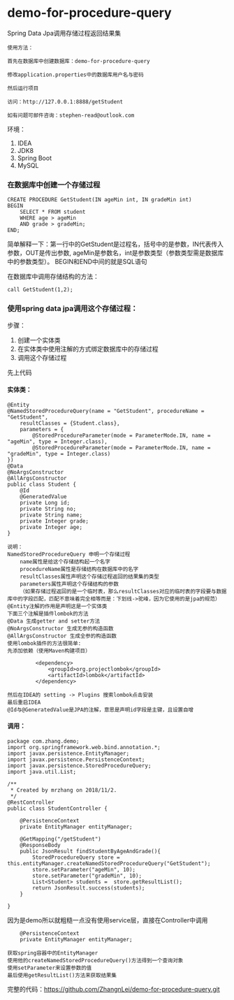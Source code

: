 # demo-for-procedure-query
Spring Data Jpa调用存储过程返回结果集
    
    使用方法：
    
    首先在数据库中创建数据库：demo-for-procedure-query
    
    修改application.properties中的数据库用户名与密码
    
    然后运行项目
    
    访问：http://127.0.0.1:8888/getStudent
    
    如有问题可邮件咨询：stephen-read@outlook.com

环境：
 1. IDEA
 2. JDK8
 3. Spring Boot
 4. MySQL

### 在数据库中创建一个存储过程
```
CREATE PROCEDURE GetStudent(IN ageMin int, IN gradeMin int)
BEGIN
	SELECT * FROM student
	WHERE age > ageMin
	AND grade > gradeMin;
END;
```

简单解释一下：第一行中的GetStudent是过程名，括号中的是参数，IN代表传入参数，OUT是传出参数, ageMin是参数名，int是参数类型（参数类型需是数据库中的参数类型）。
BEGIN和END中间的就是SQL语句

在数据库中调用存储结构的方法：
```
call GetStudent(1,2);
```

### 使用spring data jpa调用这个存储过程：
步骤： 
 1. 创建一个实体类 
 2. 在实体类中使用注解的方式绑定数据库中的存储过程 
 3. 调用这个存储过程
 
先上代码
#### 实体类：
```
@Entity
@NamedStoredProcedureQuery(name = "GetStudent", procedureName = "GetStudent",
    resultClasses = {Student.class},
    parameters = {
        @StoredProcedureParameter(mode = ParameterMode.IN, name = "ageMin", type = Integer.class),
        @StoredProcedureParameter(mode = ParameterMode.IN, name = "gradeMin", type = Integer.class)
})
@Data
@NoArgsConstructor
@AllArgsConstructor
public class Student {
    @Id
    @GeneratedValue
    private Long id;
    private String no;
    private String name;
    private Integer grade;
    private Integer age;
}
```
    说明：
    NamedStoredProcedureQuery 申明一个存储过程
        name属性是给这个存储结构起一个名字
        procedureName属性是存储结构在数据库中的名字
        resultClasses属性声明这个存储过程返回的结果集的类型
        parameters属性声明这个存储结构的参数
        （如果存储过程返回的是一个临时表，那么resultClasses对应的临时表的字段要与数据库中的字段匹配，匹配不意味着完全相等而是：下划线->驼峰，因为它使用的是jpa的规范）
    @Entity注解的作用是声明这是一个实体类
    下面三个注解是插件lombok的方法
    @Data 生成getter and setter方法
    @NoArgsConstructor 生成无参的构造函数
    @AllArgsConstructor 生成全参的构造函数
    使用lombok插件的方法很简单:
    先添加依赖（使用Maven构建项目）
   ```
            <dependency>
                <groupId>org.projectlombok</groupId>
                <artifactId>lombok</artifactId>
            </dependency>
   ```
    然后在IDEA的 setting -> Plugins 搜索lombok点击安装
    最后重启IDEA
    @Id与@GeneratedValue是JPA的注解，意思是声明id字段是主键，且设置自增

#### 调用：
```
package com.zhang.demo;
import org.springframework.web.bind.annotation.*;
import javax.persistence.EntityManager;
import javax.persistence.PersistenceContext;
import javax.persistence.StoredProcedureQuery;
import java.util.List;

/**
 * Created by mrzhang on 2018/11/2.
 */
@RestController
public class StudentController {

    @PersistenceContext
    private EntityManager entityManager;

    @GetMapping("/getStudent")
    @ResponseBody
    public JsonResult findStudentByAgeAndGrade(){
        StoredProcedureQuery store = this.entityManager.createNamedStoredProcedureQuery("GetStudent");
        store.setParameter("ageMin", 10);
        store.setParameter("gradeMin", 10);
        List<Student> students =  store.getResultList();
        return JsonResult.success(students);
    }

}
```
因为是demo所以就粗糙一点没有使用service层，直接在Controller中调用
```
    @PersistenceContext
    private EntityManager entityManager;
```
    
    获取spring容器中的EntityManager
    使用他的createNamedStoredProcedureQuery()方法得到一个查询对象
    使用setParameter来设置参数的值
    最后使用getResultList()方法来获取结果集

完整的代码：https://github.com/ZhangnLei/demo-for-procedure-query.git
